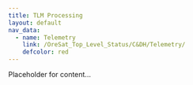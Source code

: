 ```yaml
---
title: TLM Processing
layout: default
nav_data:
  - name: Telemetry
    link: /OreSat_Top_Level_Status/C&DH/Telemetry/
    defcolor: red
---
```



Placeholder for content...
